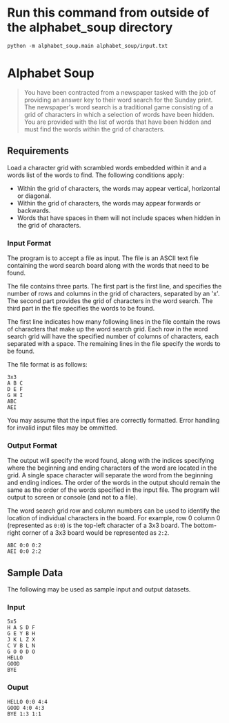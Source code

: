 # Run this command from outside of the alphabet_soup directory
```
python -m alphabet_soup.main alphabet_soup/input.txt
```

# Alphabet Soup

> You have been contracted from a newspaper tasked with the job of providing an answer key to their word search for the Sunday print. The newspaper's word search is a traditional game consisting of a grid of characters in which a selection of words have been hidden. You are provided with the list of words that have been hidden and must find the words within the grid of characters. 

## Requirements
Load a character grid with scrambled words embedded within it and a words list of the words to find.  The following conditions apply:

- Within the grid of characters, the words may appear vertical, horizontal or diagonal.
- Within the grid of characters, the words may appear forwards or backwards. 
- Words that have spaces in them will not include spaces when hidden in the grid of characters.

### Input Format
The program is to accept a file as input. The file is an ASCII text file containing the word search board along with the words that need to be found. 

The file contains three parts. The first part is the first line, and specifies the number of rows and columns in the grid of characters, separated by an 'x'. The second part provides the grid of characters in the word search. The third part in the file specifies the words to be found.

The first line indicates how many following lines in the file contain the rows of characters that make up the word search grid. Each row in the word search grid will have the specified number of columns of characters, each separated with a space. The remaining lines in the file specify the words to be found.

The file format is as follows:

```
3x3
A B C
D E F
G H I
ABC
AEI
```

You may assume that the input files are correctly formatted. Error handling for invalid input files may be ommitted.

### Output Format
The output will specify the word found, along with the indices specifying where the beginning and ending characters of the word are located in the grid. A single space character will separate the word from the beginning and ending indices. The order of the words in the output should remain the same as the order of the words specified in the input file. The program will output to screen or console (and not to a file). 

The word search grid row and column numbers can be used to identify the location of individual characters in the board. For example, row 0 column 0 (represented as `0:0`) is the top-left character of a 3x3 board.  The bottom-right corner of a 3x3 board would be represented as `2:2`.

```
ABC 0:0 0:2
AEI 0:0 2:2
```

## Sample Data
The following may be used as sample input and output datasets.

### Input

```
5x5
H A S D F
G E Y B H
J K L Z X
C V B L N
G O O D O
HELLO
GOOD
BYE
```

### Ouput

```
HELLO 0:0 4:4
GOOD 4:0 4:3
BYE 1:3 1:1
```